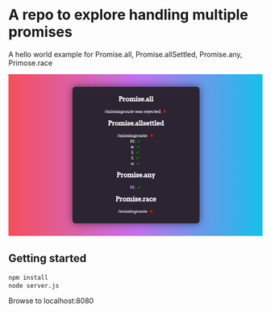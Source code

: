 # A repo to explore handling multiple promises

A hello world example for Promise.all, Promise.allSettled, Promise.any, Primose.race

![Screenshot](screenshot.PNG)

## Getting started
```
npm install
node server.js
```
Browse to localhost:8080
